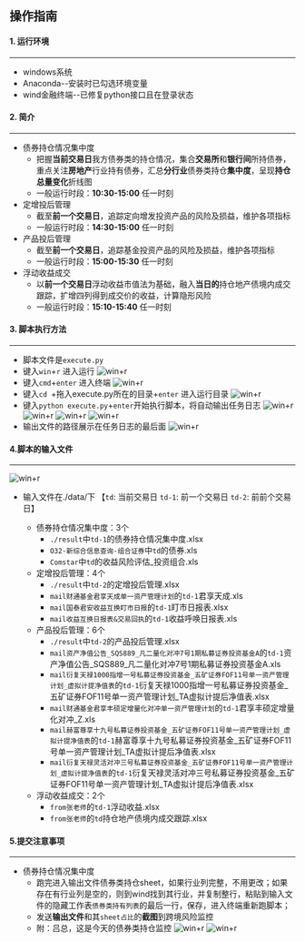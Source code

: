 ## 操作指南

#### 1. 运行环境

---

* windows系统
* Anaconda--安装时已勾选环境变量
* wind金融终端--已修复python接口且在登录状态



#### 2. 简介

---

* 债券持仓情况集中度
  * 把握**当前交易日**我方债券类的持仓情况，集合**交易所**和**银行间**所持债券，重点关注**房地产**行业持有债券，汇总**分行业**债券类持仓**集中度**，呈现**持仓总量变化**折线图
  * 一般运行时段：**10:30-15:00** 任一时刻
* 定增投后管理
  * 截至**前一个交易日**，追踪定向增发投资产品的风险及损益，维护各项指标
  * 一般运行时段：**14:30-15:00** 任一时刻
* 产品投后管理
  * 截至**前一个交易日**，追踪基金投资产品的风险及损益，维护各项指标
  * 一般运行时段：**15:00-15:30** 任一时刻
* 浮动收益成交
  * 以**前一个交易日**浮动收益市值法为基础，融入**当日的**持仓地产债境内成交跟踪，扩增四列得到成交价的收益，计算隐形风险
  * 一般运行时段：**15:10-15:40** 任一时刻



#### 3. 脚本执行方法

---


* 脚本文件是`execute.py`
* 键入`win`+`r` 进入运行
  ![win+r](https://gitee.com/oushisyx318/TF/raw/master/readme_files/1.png)
* 键入`cmd`+`enter` 进入终端
  ![win+r](https://gitee.com/oushisyx318/TF/raw/master/readme_files/2.png)
* 键入`cd `+拖入execute.py所在的目录+`enter` 进入运行目录
  ![win+r](https://gitee.com/oushisyx318/TF/raw/master/readme_files/3.png)
* 键入`python execute.py`+`enter`开始执行脚本，将自动输出任务日志
  ![win+r](https://gitee.com/oushisyx318/TF/raw/master/readme_files/4.png)
  ![win+r](https://gitee.com/oushisyx318/TF/raw/master/readme_files/5.png)
  ![win+r](https://gitee.com/oushisyx318/TF/raw/master/readme_files/6.png)
  ![win+r](https://gitee.com/oushisyx318/TF/raw/master/readme_files/7.png)
* 输出文件的路径展示在任务日志的最后面
  ![win+r](https://gitee.com/oushisyx318/TF/raw/master/readme_files/8.png)

#### 4.脚本的输入文件

---


![win+r](https://gitee.com/oushisyx318/TF/raw/master/readme_files/9.png)

* 输入文件在./data/下
  【`td`: 当前交易日 `td-1`: 前一个交易日 `td-2`: 前前个交易日】 
  
  * 债券持仓情况集中度：3个
    * `./result`中`td-1`的债券持仓情况集中度.xlsx
    * `O32-新综合信息查询-组合证券`中`td`的债券.xls
    * `Comstar`中`td`的收益风险评估_投资组合.xls
  * 定增投后管理：4个
    * `./result`中`td-2`的定增投后管理.xlsx
    * `mail财通基金君享天成单一资产管理计划`的`td-1`君享天成.xls
    * `mail国泰君安收益互换盯市日报`的`td-1`盯市日报表.xlsx
    * `mail收益互换日报表&交易回执`的`td-1`收益呼唤日报表.xls
  * 产品投后管理：6个
    * `./result`中`td-2`的产品投后管理.xlsx
    * `mail资产净值公告_SQS889_凡二量化对冲7号1期私募证券投资基金A`的`td-1`资产净值公告_SQS889_凡二量化对冲7号1期私募证券投资基金A.xls
    * `mail衍复天禄1000指增一号私募证券投资基金_五矿证券FOF11号单一资产管理计划_虚拟计提净值表`的`td-1`衍复天禄1000指增一号私募证券投资基金_五矿证券FOF11号单一资产管理计划_TA虚拟计提后净值表.xlsx
    * `mail财通基金君享丰硕定增量化对冲单一资产管理计划`的`td-1`君享丰硕定增量化对冲_Z.xls
    * `mail赫富尊享十九号私募证券投资基金_五矿证券FOF11号单一资产管理计划_虚拟计提净值表`的`td-1`赫富尊享十九号私募证券投资基金_五矿证券FOF11号单一资产管理计划_TA虚拟计提后净值表.xlsx
    * `mail衍复天禄灵活对冲三号私募证券投资基金_五矿证券FOF11号单一资产管理计划_虚拟计提净值表`的`td-1`衍复天禄灵活对冲三号私募证券投资基金_五矿证券FOF11号单一资产管理计划_TA虚拟计提后净值表.xlsx
  * 浮动收益成交：2个
    * `from张老师`的`td-1`浮动收益.xlsx
    * `from张老师`的`td`持仓地产债境内成交跟踪.xlsx

#### 5.提交注意事项

---

* 债券持仓情况集中度
  * 跑完进入输出文件债券类持仓sheet，如果行业列完整，不用更改；如果存在有行业列是空的，则到wind找到其行业，并复制整行，粘贴到输入文件的隐藏工作表`债券类持有列表`的最后一行，保存，进入终端重新跑脚本；
  * 发送**输出文件**和其`sheet占比`的**截图**到跨境风险监控
  * 附：吕总，这是今天的债券类持仓监控
  ![win+r](https://gitee.com/oushisyx318/TF/raw/master/readme_files/10.png)
  ![win+r](https://gitee.com/oushisyx318/TF/raw/master/readme_files/11.png)